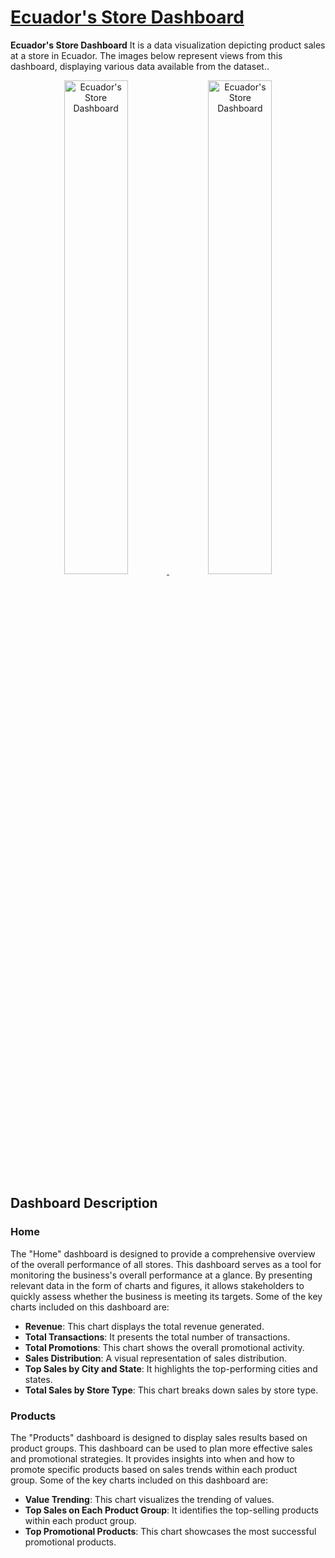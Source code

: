 # [Ecuador's Store Dashboard](https://public.tableau.com/views/EcuadorsStoreSales/products?:language=en-US&:display_count=n&:origin=viz_share_link)

<b>Ecuador's Store Dashboard</b> It is a data visualization depicting product sales at a store in Ecuador. The images below represent views from this dashboard, displaying various data available from the dataset..

<div align="center">
  <a href="https://public.tableau.com/views/EcuadorsStoreSales/products?:language=en-US&:display_count=n&:origin=viz_share_link">
    <img src="https://github.com/rhamdansyahrulm/Store-Sales/assets/141615487/d497de75-6d5f-4aa4-b498-a965350bd561" alt="Ecuador's Store Dashboard" width="45%">
  </a>
  <a href="https://public.tableau.com/views/EcuadorsStoreSales/products?:language=en-US&:display_count=n&:origin=viz_share_link">
    <img src="https://github.com/rhamdansyahrulm/Store-Sales/assets/141615487/75025239-9d79-4493-856e-3436ea424874" alt="Ecuador's Store Dashboard" width="45%">
  </a>
</div>

## Dashboard Description

### Home

The "Home" dashboard is designed to provide a comprehensive overview of the overall performance of all stores. This dashboard serves as a tool for monitoring the business's overall performance at a glance. By presenting relevant data in the form of charts and figures, it allows stakeholders to quickly assess whether the business is meeting its targets. Some of the key charts included on this dashboard are:

- **Revenue**: This chart displays the total revenue generated.
- **Total Transactions**: It presents the total number of transactions.
- **Total Promotions**: This chart shows the overall promotional activity.
- **Sales Distribution**: A visual representation of sales distribution.
- **Top Sales by City and State**: It highlights the top-performing cities and states.
- **Total Sales by Store Type**: This chart breaks down sales by store type.

### Products

The "Products" dashboard is designed to display sales results based on product groups. This dashboard can be used to plan more effective sales and promotional strategies. It provides insights into when and how to promote specific products based on sales trends within each product group. Some of the key charts included on this dashboard are:

- **Value Trending**: This chart visualizes the trending of values.
- **Top Sales on Each Product Group**: It identifies the top-selling products within each product group.
- **Top Promotional Products**: This chart showcases the most successful promotional products.
